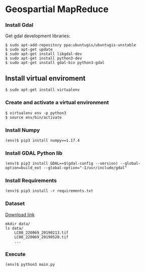# Geospartial MapReduce

### Install Gdal
Get gdal development libraries:
```shell script
$ sudo apt-add-repository ppa:ubuntugis/ubuntugis-unstable
$ sudo apt-get update
$ sudo apt-get install libgdal-dev
$ sudo apt-get install python3-dev
$ sudo apt-get install gdal-bin python3-gdal
```

## Install virtual enviroment
```shell script
$ sudo apt-get install virtualenv
```

### Create and activate a virtual environment
```shell script
$ virtualenv env -p python3
$ source env/bin/activate
```

### Install Numpy
```shell script
(env)$ pip3 install numpy==1.17.4
```

### Install GDAL Python lib
```shell script
(env)$ pip3 install GDAL==$(gdal-config --version) --global-option=build_ext --global-option="-I/usr/include/gdal"
```

### Install Requirements
```shell script
(env)$ pip3 install -r requirements.txt
```

### Dataset
[Download link](https://drive.google.com/drive/folders/1TZWfhc6KJYfkB58FXdp-DzxPJA6ZaSgT?usp=sharing)

```shell script
mkdir data/
ls data/
    LC08_220069_20190213.tif
    LC08_220069_20190520.tif
    ...
```

### Execute
```shell script
(env)$ python3 main.py
```